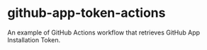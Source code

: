 # github-app-token-actions

An example of GitHub Actions workflow that retrieves GitHub App Installation Token.
